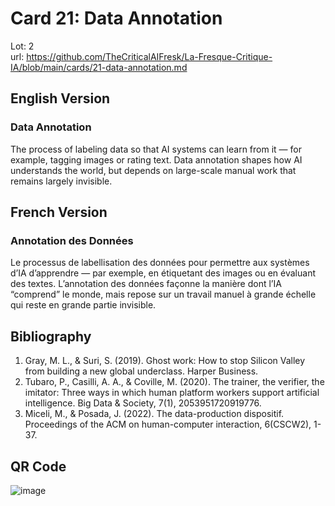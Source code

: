 # Card 21: Data Annotation

Lot: 2  
url: https://github.com/TheCriticalAIFresk/La-Fresque-Critique-IA/blob/main/cards/21-data-annotation.md

## English Version

### Data Annotation

The process of labeling data so that AI systems can learn from it — for example, tagging images or rating text. Data annotation shapes how AI understands the world, but depends on large-scale manual work that remains largely invisible.

## French Version

### Annotation des Données

Le processus de labellisation des données pour permettre aux systèmes d’IA d’apprendre — par exemple, en étiquetant des images ou en évaluant des textes. L’annotation des données façonne la manière dont l’IA “comprend” le monde, mais repose sur un travail manuel à grande échelle qui reste en grande partie invisible.

## Bibliography

1. Gray, M. L., & Suri, S. (2019). Ghost work: How to stop Silicon Valley from building a new global underclass. Harper Business.
2. Tubaro, P., Casilli, A. A., & Coville, M. (2020). The trainer, the verifier, the imitator: Three ways in which human platform workers support artificial intelligence. Big Data & Society, 7(1), 2053951720919776.
3. Miceli, M., & Posada, J. (2022). The data-production dispositif. Proceedings of the ACM on human-computer interaction, 6(CSCW2), 1-37.

## QR Code

![image](https://github.com/user-attachments/assets/59950aa8-6c37-4097-be1d-f1e3a94b1bc1)
